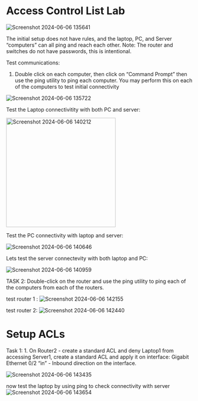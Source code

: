 <h1> Access Control List Lab  </h1>

![Screenshot 2024-06-06 135641](https://github.com/mmedinabet/ACL-lab-/assets/142737434/79c1925a-358f-4b9b-999b-dd591f4276a9)

The initial setup does not have rules, and the laptop, PC, and Server “computers” can all ping and reach each 
other.  Note: The router and switches do not have passwords, this is intentional.  

Test communications:
1. Double click on each computer, then click on “Command Prompt” then use the ping utility to ping each computer.  You may perform this on each of the computers to test initial connectivity
   
![Screenshot 2024-06-06 135722](https://github.com/mmedinabet/ACL-lab-/assets/142737434/f334174c-b30a-47e7-93b2-18144dadaca8)

Test the Laptop connectivitity with both PC and server: 

<img width="296" alt="Screenshot 2024-06-06 140212" src="https://github.com/mmedinabet/ACL-lab-/assets/142737434/86c79658-31d7-4a4a-b624-1794283bf14c">

Test the PC connectivity with laptop and server:

![Screenshot 2024-06-06 140646](https://github.com/mmedinabet/ACL-lab-/assets/142737434/b3a85a95-b0a8-45d1-8f24-0a2a538a4fdc)

Lets test the server connectevity with both laptop and PC:

![Screenshot 2024-06-06 140959](https://github.com/mmedinabet/ACL-lab-/assets/142737434/bfdd217f-bafc-4464-a34e-f20bf160e88d)

TASK 2:  Double-click on the router and use the ping utility to ping each of the computers from each of the routers.

test router 1 : 
![Screenshot 2024-06-06 142155](https://github.com/mmedinabet/ACL-lab-/assets/142737434/9f4414cf-f4a3-4caf-b1f0-8124318eff3d)

test router 2: 
![Screenshot 2024-06-06 142440](https://github.com/mmedinabet/ACL-lab-/assets/142737434/4ebd0b1e-0c62-469c-b12d-aed7bf78c2f1)

<h1> Setup ACLs</h1>
 Task 1: 
1. On Router2 - create a standard ACL and deny Laptop1 from accessing Server1, create a standard ACL and apply it on interface: Gigabit Ethernet 0/2 “in” - Inbound direction on the interface.

![Screenshot 2024-06-06 143435](https://github.com/mmedinabet/ACL-lab-/assets/142737434/5f36f0fc-a1b3-4321-b8ad-38aa6b7e36b7)

now test the laptop by using ping to check connectivity with server
![Screenshot 2024-06-06 143654](https://github.com/mmedinabet/ACL-lab-/assets/142737434/8b3b3694-7a69-4d5f-b438-3d1615809855)

